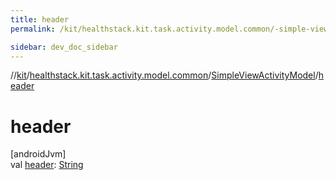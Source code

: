 ```yaml
---
title: header
permalink: /kit/healthstack.kit.task.activity.model.common/-simple-view-activity-model/header.html

sidebar: dev_doc_sidebar
---
```

//[kit](../../../kit.html)/[healthstack.kit.task.activity.model.common](../index.html)/[SimpleViewActivityModel](index.html)/[header](header.html)



# header



[androidJvm]\
val [header](header.html): [String](https://kotlinlang.org/api/latest/jvm/stdlib/kotlin/-string/index.html)




